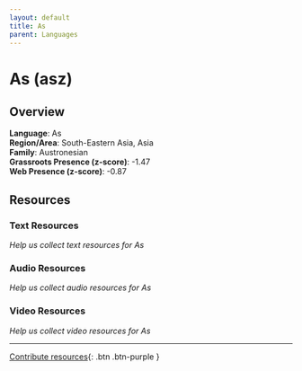 ```yaml
---
layout: default
title: As
parent: Languages
---
```


# As (asz)

## Overview

**Language**: As  
**Region/Area**: South-Eastern Asia, Asia  
**Family**: Austronesian  
**Grassroots Presence (z-score)**: -1.47  
**Web Presence (z-score)**: -0.87  

## Resources

### Text Resources
*Help us collect text resources for As*

### Audio Resources
*Help us collect audio resources for As*

### Video Resources
*Help us collect video resources for As*

---

[Contribute resources](https://forms.office.com/e/1SfLJx3u1r){: .btn .btn-purple }
